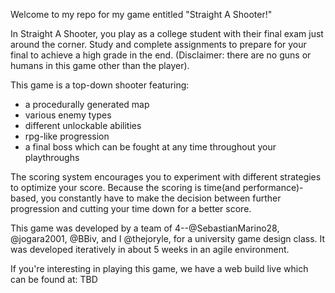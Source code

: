 Welcome to my repo for my game entitled "Straight A Shooter!"

In Straight A Shooter, you play as a college student with their final exam just around the corner. Study and complete assignments to prepare for your final to achieve a high grade in the end. (Disclaimer: there are no guns or humans in this game other than the player).

This game is a top-down shooter featuring:
* a procedurally generated map 
* various enemy types 
* different unlockable abilities 
* rpg-like progression
* a final boss which can be fought at any time throughout your playthroughs

The scoring system encourages you to experiment with different strategies to optimize your score. Because the scoring is time(and performance)-based, you constantly have to make the decision between further progression and cutting your time down for a better score.


This game was developed by a team of 4--@SebastianMarino28, @jogara2001, @BBiv, and I @thejoryle, for a university game design class. It was developed iteratively in about 5 weeks in an agile environment.

If you're interesting in playing this game, we have a web build live which can be found at: TBD
